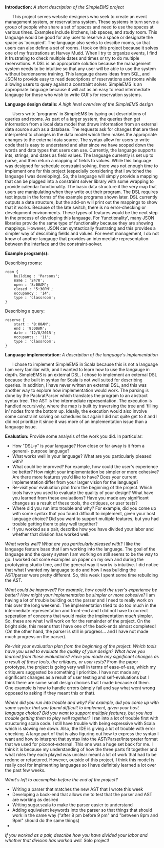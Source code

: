**Introduction:** 
_A short description of the SimpleEMS project_

&nbsp;&nbsp;&nbsp;&nbsp;&nbsp;&nbsp;This project serves website designers who seek to create an event management system, or reservations system. These systems in turn serve a group of people who share a set of spaces and need to use the spaces at various times. Examples include kitchens, lab spaces, and study room. This language would be good for any user to reserve a space or designate the space as 'occupied'. The language also seeks to descibe rooms, so that users can also define a set of rooms. I took on this project because it solves one of my frustrations at Harvey Mudd. When I try to organize events, I find it frustrating to check multiple dates and times or try to do multiple reservations. A DSL is an appropriate solution because the management system needs to be intuitive so that any user will be able to use the system without burdensome training. This langauge draws ideas from SQL, and JSON to provide easy to read descriptions of reservations and rooms while allowing users to query against a constraint solver. SimpleEMS is an appropriate language because it will act as an easy to read intermediate langauge for those who wish to write GUI's for reservation systems.


**Language design details:**
_A high level overview of the SimpleEMS design_

&nbsp;&nbsp;&nbsp;&nbsp;&nbsp;&nbsp;Users write 'programs' in SimpleEMS by typing out descriptions of queries and rooms. As part of a larger system, the queries then get information from a local data model that draws information from an external data source such as a database. The requests ask for changes that are then interpreted to changes in the data model which then makes the appropriate changes to the external data source. The syntax allow for users to write code that is easy to understand and alter since we have scoped down the words and data types that users can use. Currently, the language supports ints, strings, and dates as field values. The language currently is set up to parse, and then return a mapping of fields to values. While this language was designed for schedule constraint solving, there was not enough time to implement one for this project (especially considering that I switched the language I was developing). So, the language will simply provide a mapping that can be plugged into a constraint solver library with some wrapping to provide calendar functionality. The basic data structure it the very map that users are manipulating when they write out their program. The DSL requires text inputs in the forms of the example programs shown later. DSL currently outputs a data structure, but the add-on will print out the mappings to show that it works. Because of the late switch, there is no error-checking or development environments. These types of features would be the next step in the process of developing this language. For 'functionality', many JSON libraries provide the same type of functionality because they are showing mappings. However, JSON can syntactically frustrating and this provides a simpler way of describing fields and values. For event management, I do not know of another langauge that provides an intermediate representation between the interface and the constraint-solver.

**Example program(s):** 

Describing rooms:

```
room {
    building : 'Parsons';
    name : '2470';
    open : '8:00AM';
    closed : '5:30PM';
    occupancy : '14';
    type : 'classroom';
}
```

Describing a query:

```
reserve {
    start : '8:00AM';
    end : '9:00AM';
    date : '12/8/2015';
    occupants : '11';
    type : 'classroom';
}
```

**Language implementation:** 
_A description of the language's implementation_

&nbsp;&nbsp;&nbsp;&nbsp;&nbsp;&nbsp;I chose to implement SimpleEMS in Scala because this is not a language I am very familiar with, and I wanted to learn how to use the langauge in depth. SimpleEMS is an external DSL. I chose to implement an external DSL because the built in syntax for Scala is not well suited for describing queries. In addition, I have never written an external DSL, and this was another way to explore how implementation would work. The parsing is done by the PackratParser which translates the program to an abstract syntax tree. The AST is the intermediate representation. The execution is handled recursively, where the map is built by traversing the tree and 'filling in' nodes from the bottom up. Ideally, the execution would also involve some constraint solving on schedules but again I did not quite get to it and I did not prioritize it since it was more of an implementation issue than a language issue.

**Evaluation:** Provide some analysis of the work you did. In
particular:

-   How "DSL-y" is your language? How close or far away is it from a general-
    purpose language?
-   What works well in your language? What are you particularly pleased with?
-   What could be improved? For example, how could the user's experience
    be better? How might your implementation be simpler or more
    cohesive? Are there more features you'd like to have? Does your current
    implementation differ from your larger vision for the language?
-   Re-visit your evaluation plan from the beginning of the project. Which tools
    have you used to evaluate the quality of your design? What have you learned
    from these evaluations? Have you made any significant changes as a result of
    these tools, the critiques, or user tests?
-   Where did you run into trouble and why? For example, did you come up
    with some syntax that you found difficult to implement, given your
    host language choice? Did you want to support multiple features, but
    you had trouble getting them to play well together?
-   If you worked as a pair, describe how you have divided your labor and
    whether that division has worked well.

_What works well? What are you particularly pleased with?_
I like the language feature base that I am working into the language.
The goal of the language and the query system I am working on still seems to be the way to go.
I worked out some examples on paper on my own and during the prototyping studio time, and the general way it works is intuitive.
I did notice that what I wanted my language to do and how I was building the AST/parser were pretty different. So, this week I spent some time rebuilding the AST.

_What could be improved? For example, how could the user's experience be better? How might your implementation be simpler or more cohesive?_
I am having a lot of trouble building out the parser and I need to really work on this over the long weekend. The implementation tried to do too much in the intermediate representation and front-end and I did not have to correct seperation of concerns that would make the implmentation *much* simpler. So, these are what I will work on for the remainder of the project. On the bright side, this means that I have one of the back-ends almost completed! (On the other hand, the parser is still in progress... and I have not made much progress on the parser).

_Re-visit your evaluation plan from the beginning of the project. Which tools have you used to evaluate the quality of your design? What have you learned from these evaluations? Have you made any significant changes as a result of these tools, the critiques, or user tests?_
From the paper prototype, the project is going very well in terms of ease-of-use, which my critiquers suggested be something I prioritize. I have not made any significant changes as a result of user testing and self-evaluations but I think there are some small design choices that I made because of them. One example is how to handle errors (simply fail and say what went wrong opposed to asking if they meant this or that). 


_Where did you run into trouble and why? For example, did you come up with some syntax that you found difficult to implement, given your host language choice? Did you want to support multiple features, but you had trouble getting them to play well together?_
I ran into a lot of trouble first with structuring scala code. I still have trouble with being expressive with Scala which is slowing me down. Also, the IDE is giving a lot of trouble with error checking.
A large part of that is also figuring out how to express the syntax I want and how to interpret that syntax into the AST/Parser/Interpreter format that we used for piconot-external. This one was a huge set back for me. I think it is because my understanding of how the three parts fit together and what roles they each played was unclear meant a lot of work that had to be redone or refactored. However, outside of this project, I think this model is really cool for implmenting languages so I have definitely learned a lot over the past few weeks.

_What's left to accomplish before the end of the project?_
* Writing a parser that matches the new AST that I wrote this week
* Developing a back-end that allows me to test that the parser and AST are working as desired
* Writing sugar.scala to make the parser easier to understand
* Adding equivalent keywords into the parser so that things that should work in the same way ("after 8 pm before 9 pm" and "between 8pm and 9pm" should do the same things)
* 

_If you worked as a pair, describe how you have divided your labor and whether that division has worked well._
Solo project!
